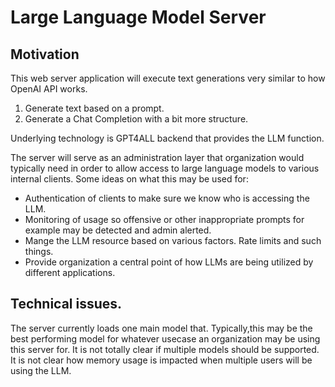 # Large Language Model Server

## Motivation
This web server application will execute text generations very similar to how OpenAI API works.

1. Generate text based on a prompt.
2. Generate a Chat Completion with a bit more structure.

Underlying technology is GPT4ALL backend that provides the LLM function.

The server will serve as an administration layer that organization would typically need 
in order to allow access to large language models to various internal clients.
Some ideas on what this may be used for:
- Authentication of clients to make sure we know who is accessing the LLM.
- Monitoring of usage so offensive or other inappropriate prompts for example may be detected and admin alerted.
- Mange the LLM resource based on various factors. Rate limits and such things.
- Provide organization a central point of how LLMs are being utilized by different applications.

## Technical issues.
The server currently loads one main model that. Typically,this may be the best performing model for whatever usecase 
an organization may be using this server for.
It is not totally clear if multiple models should be supported. 
It is not clear how memory usage is impacted when multiple users will be using the LLM.

